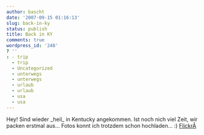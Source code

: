 ```yaml
---
author: bascht
date: '2007-09-15 01:16:13'
slug: back-in-ky
status: publish
title: Back in KY
comments: true
wordpress_id: '248'
? ''
: - trip
  - trip
  - Uncategorized
  - unterwegs
  - unterwegs
  - urlaub
  - urlaub
  - usa
  - usa
---
```


Hey! Sind wieder \_heil\_ in Kentucky angekommen. Ist noch nich
viel Zeit, wir packen erstmal aus... Fotos konnt ich trotzdem schon
hochladen... :) [FlickrÂ](http://flickr.com/photos/bascht)


